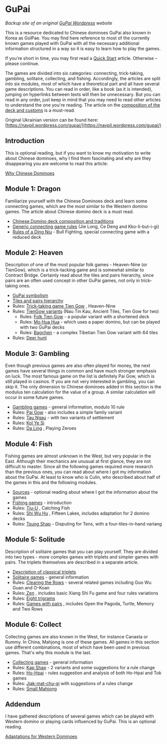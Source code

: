 # GuPai

_Backup site of an original [GuPai Wordpress](https://gupai.wordpress.com/) website_

This is a resource dedicated to Chinese dominoes GuPai also known in Korea as GolPae. You may find here reference to most of the currently known games played with GuPai with all the necessary additional information structured in a way so it is easy to learn how to play the games.

If you’re short in time, you may first read a [Quick Start](/gupai/quickstart.html) article. Otherwise – please continue.

The games are divided into six categories: connecting, trick-taking, gambling, solitaire, collecting, and fishing. Accordingly, the articles are split into six modules, most of which have a theoretical part and all have several game descriptions. You can read in order, like a book (as it is intended), jumping on hyperlinks between texts will then be unnecessary. But you can read in any order, just keep in mind that you may need to read other articles to understand the one you're reading. The article on the [composition of the deck and customs](/gupai/chinese-domino-deck-composition-and-traditions.html) is a must-read. 

Original Ukrainian version can be found here: [https://navpil.wordpress.com/gupai/](https://navpil.wordpress.com/gupai/) 

## Introduction 

This is optional reading, but if you want to know my motivation to write about Chinese dominoes, why I find them fascinating and why are they disappearing you are welcome to read this article: 

[Why Chinese Dominoes](/gupai/why-chinese-dominoes.html) 

## Module 1: Dragon 

Familiarize yourself with the Chinese Dominoes deck and learn some connecting games, which are the most similar to the Western domino games. The article about Chinese domino deck is a must read. 

 - [Chinese Domino deck composition and traditions](/gupai/chinese-domino-deck-composition-and-traditions.html) 
 - [Generic connecting game rules](/gupai/connecting-games.html) (Jie Long, Ce Deng and Kko-li-but-i-gi) 
 - [Rules of a Ding Niu](/gupai/connecting-games/ding-niu.html) - Bull Fighting, special connecting game with a reduced deck 

## Module 2: Heaven 

Description of one of the most popular folk games - Heaven-Nine (or TienGow), which is a trick-tacking game and is somewhat similar to Contract Bridge. Certainly read about the tiles and pairs hierarchy, since pairs are an often used concept in other GuPai games, not only in trick-taking ones. 

 - [GuPai symbolism](/gupai/symbolism-in-chinese-dominoes.html) 
 - [Tiles and pairs hierarchy](/gupai/tiles-and-pairs-hierarchy.html) 
 - Rules: [Trick-taking game Tien Gow](/gupai/tien-gow.html) , Heaven-Nine 
 - Rules: [TienGow variants](/gupai/tien-gow/tien-gow-variants.html) (Nau Tin Kau, Ancient Tiles, Tien Gow for two)
   - Rules: [Folk Tien Gow](/gupai/tien-gow/folk-tien-gow.html) - a popular variant with a shortened deck
   - Rules: [Mo Hua Hua](/gupai/tien-gow/mohuahua.html) - which uses a paper domino, but can be played with two GuPai decks
   - Rules: [Bagchen](/gupai/tien-gow/bagchen.html) - a complex Tibetian Tien Gow variant with 64 tiles
 - Rules: [Deer hunt](/gupai/tien-gow/deerhunt.html)

## Module 3: Gambling 

Even though previous games are also often played for money, the next games have several things in common and have much stronger emphasis on luck. The most famous game on the list is definitely Pai Gow, which is still played in casinos. If you are not very interested in gambling, you can skip it. The only dimension to Chinese dominoes added in this section is the modulus ten calculation for the value of a group. A similar calculation will occur in some future games. 

 - [Gambling games](/gupai/gambling-games.html) - general information, modulo 10 rule 
 - Rules: [Pai Gow](/gupai/gambling-games/pai-gow.html) - also includes a simple family variant 
 - Rules: [Tau Ngau](/gupai/gambling-games/tau-ngau.html) - with two variants of settlement 
 - Rules: [Kol Ye Si](/gupai/gambling-games/kol-ye-si.html) 
 - Rules: [Da Ling](/gupai/gambling-games/da-ling.html) , Playing Zeroes 

## Module 4: Fish 

Fishing games are almost unknown in the West, but very popular in the East. Although their mechanics are unusual at first glance, they are not difficult to master. Since all the following games required more research than the previous ones, you can read about where I got my information about the GuPai. At least to know who is Culin, who described about half of the games in this and the following modules. 

 - [Sources](/gupai/sources.html) - optional reading about where I got the information about the games 
 - [Fishing games](/gupai/fishing.html) - introduction 
 - Rules: [Tiu-U](/gupai/fishing/tiu-u.html) , Catching Fish 
 - Rules: [Shi Wu Hu](/gupai/fishing/shi-wu-hu.html) , Fifteen Lakes, includes adaptation for 2 domino decks 
 - Rules: [Tsung Shap](/gupai/fishing/tsung-shap.html) - Disputing for Tens, with a four-tiles-in-hand variang 

## Module 5: Solitude 

Description of solitaire games that you can play yourself. They are divided into two types - more complex games with triplets and simpler games with pairs. The triplets themselves are described in a separate article. 

 - [Description of classical triplets](/gupai/classical-triplets.html) 
 - [Solitaire games](/gupai/solitaires.html) - general information 
 - Rules: [Clearing the Rows](/gupai/solitaires/guo-wu-guan.html) - several related games including Guo Wu Guan and O-Koan 
 - Rules:[ Zen](/gupai/solitaires/zen.html) , includes basic Xiang Shi Fu game and four rules variations 
 - Rules: [Eight trigrams](/gupai/solitaires/eight-trigrams.html) 
 - Rules: [Games with pairs](/gupai/solitaires/pairs-solitaires.html) , includes Open the Pagoda, Turtle, Memory and Two Rows 

## Module 6: Collect 

Collecting games are also known in the West, for instance Canasta or Rummy. In China, Mahjong is one of these games. All games in this section use different combinations, most of which have been used in previous games. That's why this module is the last. 

 - [Collecting games](/gupai/collecting-games.html) - general information 
 - Rules: [Kap Shap](/gupai/collecting-games/kap-shap.html) - 2 variants and some suggestions for a rule change 
 - Rules: [Ho-Hpai](/gupai/collecting-games/ho-hpai.html) - rules suggestion and analysis of both Ho-Hpai and Tok games 
 - Rules: [Jjak-mat-chu-gi](/gupai/collecting-games/jjak-mat-chu-gi.html) with suggestions of a rules change 
 - Rules: [Small Mahjong](/gupai/collecting-games/small-mahjong.html) 

## Addendum 

I have gathered descriptions of several games which can be played with Western domino or playing cards influenced by GuPai. This is an optional reading. 

[Adaptations for Western Dominoes](/gupai/adaptations-for-western-dominoes.html) 

